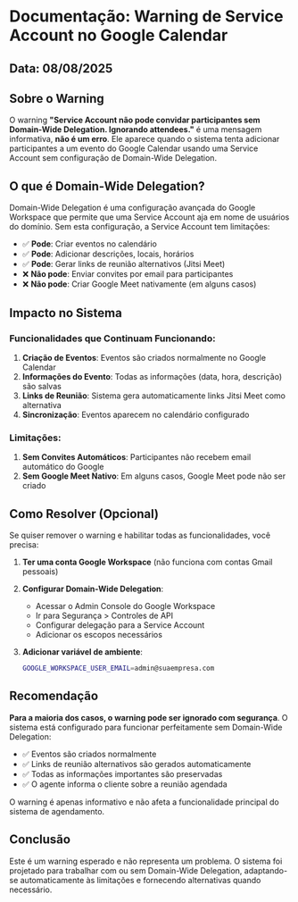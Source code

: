 # Documentação: Warning de Service Account no Google Calendar

## Data: 08/08/2025

## Sobre o Warning

O warning **"Service Account não pode convidar participantes sem Domain-Wide Delegation. Ignorando attendees."** é uma mensagem informativa, **não é um erro**. Ele aparece quando o sistema tenta adicionar participantes a um evento do Google Calendar usando uma Service Account sem configuração de Domain-Wide Delegation.

## O que é Domain-Wide Delegation?

Domain-Wide Delegation é uma configuração avançada do Google Workspace que permite que uma Service Account aja em nome de usuários do domínio. Sem esta configuração, a Service Account tem limitações:

- ✅ **Pode**: Criar eventos no calendário
- ✅ **Pode**: Adicionar descrições, locais, horários
- ✅ **Pode**: Gerar links de reunião alternativos (Jitsi Meet)
- ❌ **Não pode**: Enviar convites por email para participantes
- ❌ **Não pode**: Criar Google Meet nativamente (em alguns casos)

## Impacto no Sistema

### Funcionalidades que Continuam Funcionando:
1. **Criação de Eventos**: Eventos são criados normalmente no Google Calendar
2. **Informações do Evento**: Todas as informações (data, hora, descrição) são salvas
3. **Links de Reunião**: Sistema gera automaticamente links Jitsi Meet como alternativa
4. **Sincronização**: Eventos aparecem no calendário configurado

### Limitações:
1. **Sem Convites Automáticos**: Participantes não recebem email automático do Google
2. **Sem Google Meet Nativo**: Em alguns casos, Google Meet pode não ser criado

## Como Resolver (Opcional)

Se quiser remover o warning e habilitar todas as funcionalidades, você precisa:

1. **Ter uma conta Google Workspace** (não funciona com contas Gmail pessoais)

2. **Configurar Domain-Wide Delegation**:
   - Acessar o Admin Console do Google Workspace
   - Ir para Segurança > Controles de API
   - Configurar delegação para a Service Account
   - Adicionar os escopos necessários

3. **Adicionar variável de ambiente**:
   ```bash
   GOOGLE_WORKSPACE_USER_EMAIL=admin@suaempresa.com
   ```

## Recomendação

**Para a maioria dos casos, o warning pode ser ignorado com segurança**. O sistema está configurado para funcionar perfeitamente sem Domain-Wide Delegation:

- ✅ Eventos são criados normalmente
- ✅ Links de reunião alternativos são gerados automaticamente
- ✅ Todas as informações importantes são preservadas
- ✅ O agente informa o cliente sobre a reunião agendada

O warning é apenas informativo e não afeta a funcionalidade principal do sistema de agendamento.

## Conclusão

Este é um warning esperado e não representa um problema. O sistema foi projetado para trabalhar com ou sem Domain-Wide Delegation, adaptando-se automaticamente às limitações e fornecendo alternativas quando necessário.